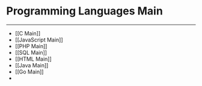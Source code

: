 # Programming Languages Main
***
- [[C Main]]
- [[JavaScript Main]]
- [[PHP Main]]
- [[SQL Main]]
- [[HTML Main]]
- [[Java Main]]
- [[Go Main]]
- 